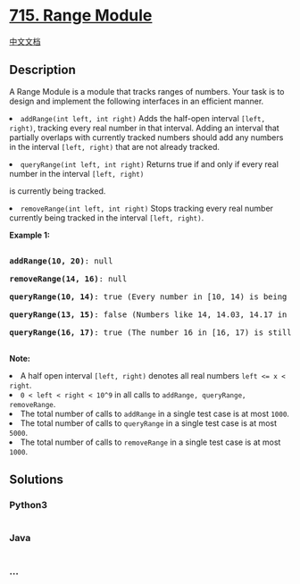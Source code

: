 # [715. Range Module](https://leetcode.com/problems/range-module)

[中文文档](/solution/0700-0799/0715.Range%20Module/README.md)

## Description

<p>A Range Module is a module that tracks ranges of numbers. Your task is to design and implement the following interfaces in an efficient manner.</p>



<p><li><code>addRange(int left, int right)</code> Adds the half-open interval <code>[left, right)</code>, tracking every real number in that interval.  Adding an interval that partially overlaps with currently tracked numbers should add any numbers in the interval <code>[left, right)</code> that are not already tracked.</li></p>



<p><li><code>queryRange(int left, int right)</code> Returns true if and only if every real number in the interval <code>[left, right)</code>

 is currently being tracked.</li></p>



<p><li><code>removeRange(int left, int right)</code> Stops tracking every real number currently being tracked in the interval <code>[left, right)</code>.</li></p>



<p><b>Example 1:</b><br />

<pre>

<b>addRange(10, 20)</b>: null

<b>removeRange(14, 16)</b>: null

<b>queryRange(10, 14)</b>: true (Every number in [10, 14) is being tracked)

<b>queryRange(13, 15)</b>: false (Numbers like 14, 14.03, 14.17 in [13, 15) are not being tracked)

<b>queryRange(16, 17)</b>: true (The number 16 in [16, 17) is still being tracked, despite the remove operation)

</pre>

</p>



<p><b>Note:</b>

<li>A half open interval <code>[left, right)</code> denotes all real numbers <code>left <= x < right</code>.</li>



<li><code>0 < left < right < 10^9</code> in all calls to <code>addRange, queryRange, removeRange</code>.</li>

<li>The total number of calls to <code>addRange</code> in a single test case is at most <code>1000</code>.</li>

<li>The total number of calls to <code>queryRange</code> in a single test case is at most <code>5000</code>.</li>

<li>The total number of calls to <code>removeRange</code> in a single test case is at most <code>1000</code>.</li>

</p>

## Solutions

<!-- tabs:start -->

### **Python3**

```python

```

### **Java**

```java

```

### **...**

```

```

<!-- tabs:end -->
